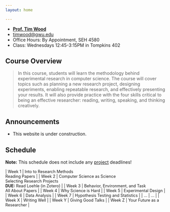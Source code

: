 ```yaml
---
layout: home

---
```

<div class="wrapper" markdown="0"><div class="footer-col-wrapper">
  <div class="footer-col two-col-1">
    <ul class="contact-list">
        <li><a href="http://faculty.cs.gwu.edu/timwood/"><b>Prof. Tim Wood</b></a></li>
        <li><a href="mailto:timwood@gwu.edu">timwood@gwu.edu</a></li>
        <li>Office Hours: By Appointment, SEH 4580</li>
        <li>Class: Wednesdays 12:45-3:15PM in Tompkins 402</li>
    </ul>
  </div>
</div></div>

## Course Overview

<blockquote>
In this course, students will learn the methodology behind experimental research in computer science. The course will cover topics such as planning a new research project, designing experiments, enabling repeatable research, and effectively presenting your results. It will also provide practice with the four skills critical to being an effective researcher: reading, writing, speaking, and thinking creatively.
</blockquote>

## Announcements ##
- This website is under construction.

## Schedule  ##
**Note:** This schedule does not include any [project](/project/) deadlines!

<div style="font-size:90%">

| Week 1 | Into to Research Methods <br> Reading Papers   |
| Week 2 | Computer Science as Science <br> Selecting Research Projects <br> **DUE:** Read Loehle (in Zotero) |
| Week 3 | Behavior, Environment, and Task <br> All About Papers |
| Week 4 | Why Science is Hard  |
| Week 5 | Experimental Design  |
| Week 6 | Data Analysis |
| Week 7 | Hypothesis Testing and Statistics |
| ...    | ... |
| Week X | Writing Well |
| Week Y | Giving Good Talks |
| Week Z | Your Future as a Researcher  |

</div>
